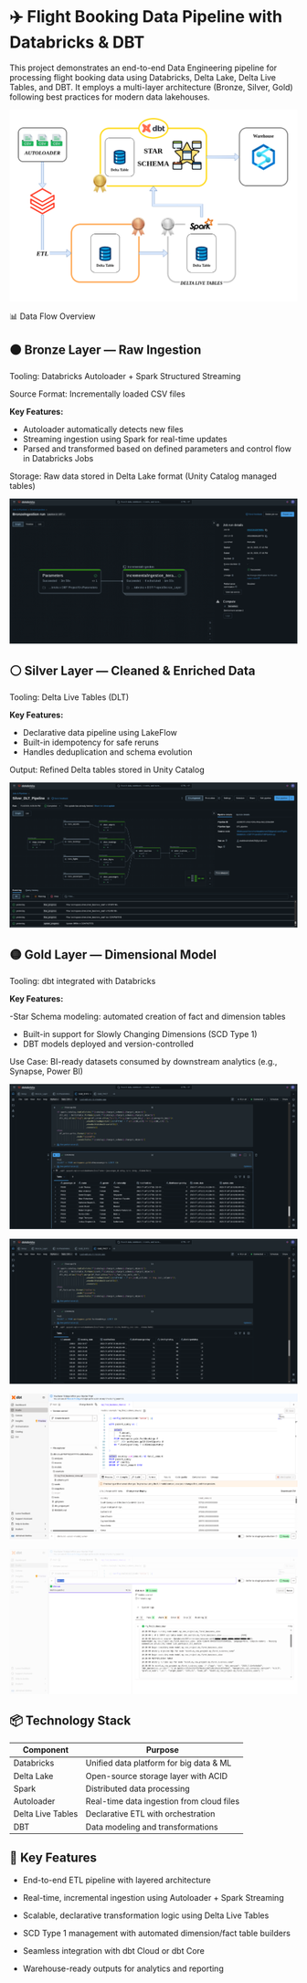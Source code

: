 # ✈️ **Flight Booking Data Pipeline with Databricks & DBT**  
This project demonstrates an end-to-end Data Engineering pipeline for processing flight booking data using Databricks, Delta Lake, Delta Live Tables, and DBT. It employs a multi-layer architecture (Bronze, Silver, Gold) following best practices for modern data lakehouses.  

![Architecture](https://github.com/Abhishekmohite25/Databricks-DBT-Project-on-Flights-Dataset/blob/2ba322a4fb18720fb2d2078df250658f16b9f67c/Screenshots/Architecture.png)

📊 Data Flow Overview  

## 🟤 **Bronze Layer — Raw Ingestion**  

Tooling: Databricks Autoloader + Spark Structured Streaming

Source Format: Incrementally loaded CSV files

**Key Features:**

- Autoloader automatically detects new files
- Streaming ingestion using Spark for real-time updates
- Parsed and transformed based on defined parameters and control flow in Databricks Jobs

Storage: Raw data stored in Delta Lake format (Unity Catalog managed tables)

![Bronze Layer](https://github.com/Abhishekmohite25/Databricks-DBT-Project-on-Flights-Dataset/blob/2ba322a4fb18720fb2d2078df250658f16b9f67c/Screenshots/bronze.png)

## ⚪️ **Silver Layer — Cleaned & Enriched Data**

Tooling: Delta Live Tables (DLT)

**Key Features:**

- Declarative data pipeline using LakeFlow
- Built-in idempotency for safe reruns
- Handles deduplication and schema evolution

Output: Refined Delta tables stored in Unity Catalog

![Silver Layer](https://github.com/Abhishekmohite25/Databricks-DBT-Project-on-Flights-Dataset/blob/2ba322a4fb18720fb2d2078df250658f16b9f67c/Screenshots/silver.png)

## 🟡 **Gold Layer — Dimensional Model**

Tooling: dbt integrated with Databricks

**Key Features:**

-Star Schema modeling: automated creation of fact and dimension tables
- Built-in support for Slowly Changing Dimensions (SCD Type 1)
- DBT models deployed and version-controlled

Use Case: BI-ready datasets consumed by downstream analytics (e.g., Synapse, Power BI)

![Gold Dimension](https://github.com/Abhishekmohite25/Databricks-DBT-Project-on-Flights-Dataset/blob/2ba322a4fb18720fb2d2078df250658f16b9f67c/Screenshots/gold_dimension.png)


![Gold Fact](https://github.com/Abhishekmohite25/Databricks-DBT-Project-on-Flights-Dataset/blob/2ba322a4fb18720fb2d2078df250658f16b9f67c/Screenshots/gold_fact.png)


![DBT 1](https://github.com/Abhishekmohite25/Databricks-DBT-Project-on-Flights-Dataset/blob/2ba322a4fb18720fb2d2078df250658f16b9f67c/Screenshots/dbt1.png)


![DBT 2](https://github.com/Abhishekmohite25/Databricks-DBT-Project-on-Flights-Dataset/blob/2ba322a4fb18720fb2d2078df250658f16b9f67c/Screenshots/dbt2.jpg)

## 📦 **Technology Stack**

| Component |	Purpose|
| --- | --- |
|Databricks |	Unified data platform for big data & ML |
|Delta Lake |	Open-source storage layer with ACID |
|Spark |	Distributed data processing |
|Autoloader | Real-time data ingestion from cloud files |
|Delta Live Tables |	Declarative ETL with orchestration |
|DBT |	Data modeling and transformations |

## 🧭 **Key Features**

- End-to-end ETL pipeline with layered architecture

- Real-time, incremental ingestion using Autoloader + Spark Streaming

- Scalable, declarative transformation logic using Delta Live Tables

- SCD Type 1 management with automated dimension/fact table builders

- Seamless integration with dbt Cloud or dbt Core

- Warehouse-ready outputs for analytics and reporting
